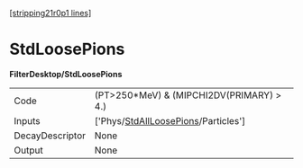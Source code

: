 [[stripping21r0p1 lines]](./stripping21r0p1-index)

# StdLoosePions

**FilterDesktop/StdLoosePions**

|                 |                                                                                             |
|-----------------|---------------------------------------------------------------------------------------------|
| Code            | (PT\>250\*MeV) & (MIPCHI2DV(PRIMARY) \> 4.)                                                 |
| Inputs          | ['Phys/[StdAllLoosePions](./stripping21r0p1-commonparticles-stdallloosepions)/Particles'] |
| DecayDescriptor | None                                                                                        |
| Output          | None                                                                                        |
